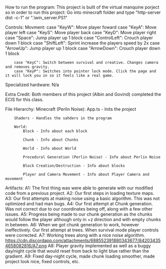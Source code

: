 How to run the program:
    This project is bulit of the virtual manquine porject so in order to run this project:
    Go into minecraft folder and type "http-server dist -c-1" or ".\win_server.PS1"

Controls: 
    Movment:
        case "KeyW": Move player foward
        case "KeyA": Move player left
        case "KeyS": Move player back
        case "KeyD": Move player right
        case "Space": Jump player up 1 block
        case "ControlLeft": Crouch player down 1 block
        case "ShiftLeft": Sprint increase the players speed by 2x
        case "ArrowUp": Jump player up 1 block
        case "ArrowDown": Crouch player down 1 block

        case "KeyC": Switch between survival and creative. Changes camera and removes gravity. 
        case "KeyP": Switches into pointer lock mode. Click the page and it will lock you in so it feels like a real game. 

Specialized hardware:
    N/a 

Extra Credit: 
    Both members of this project (Albin and Govind) completed the ECIS for this class.


File Hierarchy: 
    Minecraft (Perlin Noise):
        App.ts - Inits the project

        Shaders - Handles the sahders in the program

        World:
            Block - Info about each block
            
            Chunk - Info about Chunks
            
            World - Info about World
            
            Procedural Generation (Perlin Noise) - Info about Perlin Noise
            
            Block Creation/Destruction - Info about blocks 

            Player and Camera Movement - Info about Player Camera and movement

Artifacts:
    A1: The first thing was were able to generate with our modified code from a previous project.
    A2: Our first steps in loading texture maps.
    A3: Our first attempts at making noise using a basic algorithm. This was not optimized and had man bugs.
    A4: Our first attempt at Chunk generation. Was not correct due to our coordinates being off, along with a few other issues.
    A5: Progress being made to our chunk generation as the chunks would follow the player although only in +z direction and with empty chunks in between.
    A6: When we got chunk generation to work, however ineffectively. Our first attempt at trees. When survival mode player controls were corrected.
    A7: Working trees along with a nice noise algorithm. https://cdn.discordapp.com/attachments/688552391880343677/842034354658082816/A7.png
    A8: Player gravity implemented as well as a buggy day/night cycle that would reset from back to light blue rather than the gradient.
    A9: Fixed day-night cycle, made chunk loading smoother, made project look nice, fixed controls, etc.
    